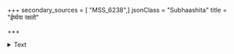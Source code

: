 +++
secondary_sources = [ "MSS_6238",]
jsonClass = "Subhaashita"
title = "ईर्ष्यया रक्षतो"

+++

<details><summary>Text</summary>

ईर्ष्यया रक्षतो नारीर् धिक् कुलस्थितिदाम्भिकान्।  
स्मरान्धत्वाविशेषेऽपि तथा नरमरक्षतः॥
</details>
